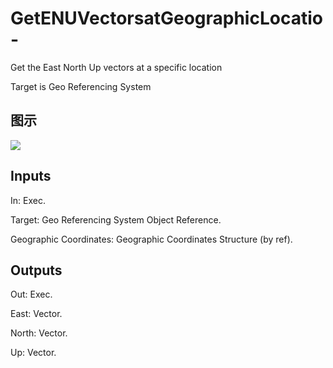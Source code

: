 # GetENUVectorsatGeographicLocatio-

Get the East North Up vectors at a specific location

Target is Geo Referencing System

## 图示

![]($-20221218-19140978.png)

## Inputs

In: Exec.

Target: Geo Referencing System Object Reference.

Geographic Coordinates: Geographic Coordinates Structure (by ref).  

## Outputs

Out: Exec.

East: Vector.

North: Vector.

Up: Vector.

